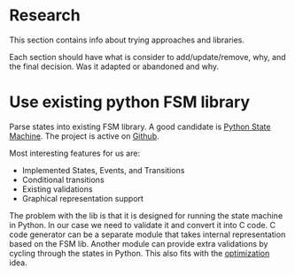# Research

This section contains info about trying approaches and libraries.

Each section should have what is consider to add/update/remove, why, and the
final decision. Was it adapted or abandoned and why.

# Use existing python FSM library
Parse states into existing FSM library.
A good candidate is [Python State Machine](https://python-statemachine.readthedocs.io/en/latest/). The project is active on [Github](https://github.com/fgmacedo/python-statemachine).

Most interesting features for us are:
- Implemented States, Events, and Transitions
- Conditional transitions
- Existing validations
- Graphical representation support

The problem with the lib is that it is designed for running the state machine
in Python. In our case we need to validate it and convert it into C code.
C code generator can be a separate module that takes internal representation
based on the FSM lib. Another module can provide extra validations by cycling
through the states in Python. This also fits with the [optimization](./plans.md#optimizations-of-output-code) idea.
